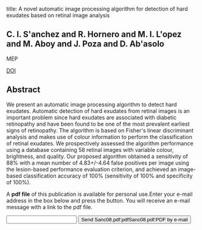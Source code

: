 title: A novel automatic image processing algorithm for detection of hard exudates based on retinal image analysis

## C. I. S'anchez and R. Hornero and M. I. L'opez and M. Aboy and J. Poza and D. Ab'asolo
MEP

<a href="https://doi.org/10.1016/j.medengphy.2007.04.010">DOI</a>

## Abstract
We present an automatic image processing algorithm to detect hard exudates. Automatic detection of hard exudates from retinal images is an important problem since hard exudates are associated with diabetic retinopathy and have been found to be one of the most prevalent earliest signs of retinopathy. The algorithm is based on Fisher's linear discriminant analysis and makes use of colour information to perform the classification of retinal exudates. We prospectively assessed the algorithm performance using a database containing 58 retinal images with variable colour, brightness, and quality. Our proposed algorithm obtained a sensitivity of 88% with a mean number of 4.83+/-4.64 false positives per image using the lesion-based performance evaluation criterion, and achieved an image-based classification accuracy of 100% (sensitivity of 100% and specificity of 100%).

A <b>pdf file</b> of this publication is available for personal use.Enter your e-mail address in the box below and press the button. You will receive an e-mail message with a link to the pdf file.
<form action="sender.php">  <input type="text" name="email">  <input type="submit" value="Send Sanc08.pdf:pdfSanc08.pdf:PDF by e-mail"></form>